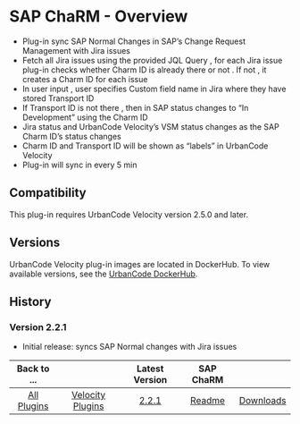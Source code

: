 
# SAP ChaRM - Overview

- Plug-in sync SAP Normal Changes in SAP’s Change Request Management with Jira issues
- Fetch all Jira issues using the provided JQL Query , for each Jira issue plug-in checks whether Charm ID is already there or not . If not , it creates a Charm ID for each issue 
- In user input , user specifies Custom field name in Jira where they have stored Transport ID 
- If Transport ID is not there , then in SAP status changes to “In Development” using the Charm ID
- Jira status and UrbanCode Velocity’s VSM status changes as the SAP Charm ID’s status changes 
- Charm ID and Transport ID will be shown as “labels” in UrbanCode Velocity
- Plug-in will sync in every 5 min


## Compatibility

This plug-in requires UrbanCode Velocity version 2.5.0 and later.

## Versions

UrbanCode Velocity plug-in images are located in DockerHub. To view available versions, see the [UrbanCode
DockerHub](https://hub.docker.com/r/urbancode/ucv-ext-bitbucket-cloud/tags).

## History

### Version 2.2.1

- Initial release: syncs SAP Normal changes with Jira issues


|Back to ...||Latest Version|SAP ChaRM ||
| :---: | :---: | :---: | :---: | :---: | 
|[All Plugins](../../index.md)|[Velocity Plugins](../README.md)|[2.2.1](https://raw.githubusercontent.com/UrbanCode/IBM-UCV-PLUGINS/main/files/ucv-ext-sap-charm/ucv-ext-sap-charm:1.0.1.tar.7z.001)|[Readme](README.md)|[Downloads](downloads.md)|
